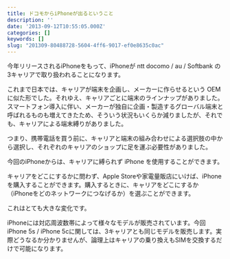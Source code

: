 ```yaml
---
title: ドコモからiPhoneが出るということ
description: ''
date: '2013-09-12T10:55:05.000Z'
categories: []
keywords: []
slug: "201309-80488728-5604-4ff6-9017-ef0e8635c0ac"
---
```

今年リリースされるiPhoneをもって、iPhoneが ntt docomo / au / Softbank の3キャリアで取り扱われることになります。

これまで日本では、キャリアが端末を企画し、メーカーに作らせるという OEM に似た形でした。それゆえ、キャリアごとに端末のラインナップがありました。スマートフォン導入に伴い、メーカーが独自に企画・製造するグローバル端末と呼ばれるものも増えてきたため、そういう状況もいくらか減りましたが、それでも、キャリアによる端末縛りがありました。

つまり、携帯電話を買う前に、キャリアと端末の組み合わせによる選択肢の中から選択し、それぞれのキャリアのショップに足を運ぶ必要性がありました。

今回のiPhoneからは、キャリアに縛られず iPhone を使用することができます。

キャリアをどこにするかに問わず、Apple Storeや家電量販店にいけば、iPhoneを購入することができます。購入するときに、キャリアをどこにするか（iPhoneをどのネットワークにつなげるか）を選ぶことができます。

これはとても大きな変化です。

iPhoneには対応周波数帯によって様々なモデルが販売されています。今回 iPhone 5s / iPhone 5cに関しては、3キャリアとも同じモデルを販売します。実際どうなるか分かりませんが、論理上はキャリアの乗り換えもSIMを交換するだけで可能になります。